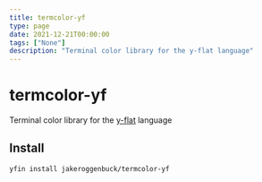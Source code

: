 ```yaml
---
title: termcolor-yf
type: page
date: 2021-12-21T00:00:00
tags: ["None"]
description: "Terminal color library for the y-flat language"
---
```


# termcolor-yf

Terminal color library for the [y-flat](https://github.com/y-flat/) language

## Install

```
yfin install jakeroggenbuck/termcolor-yf
```
